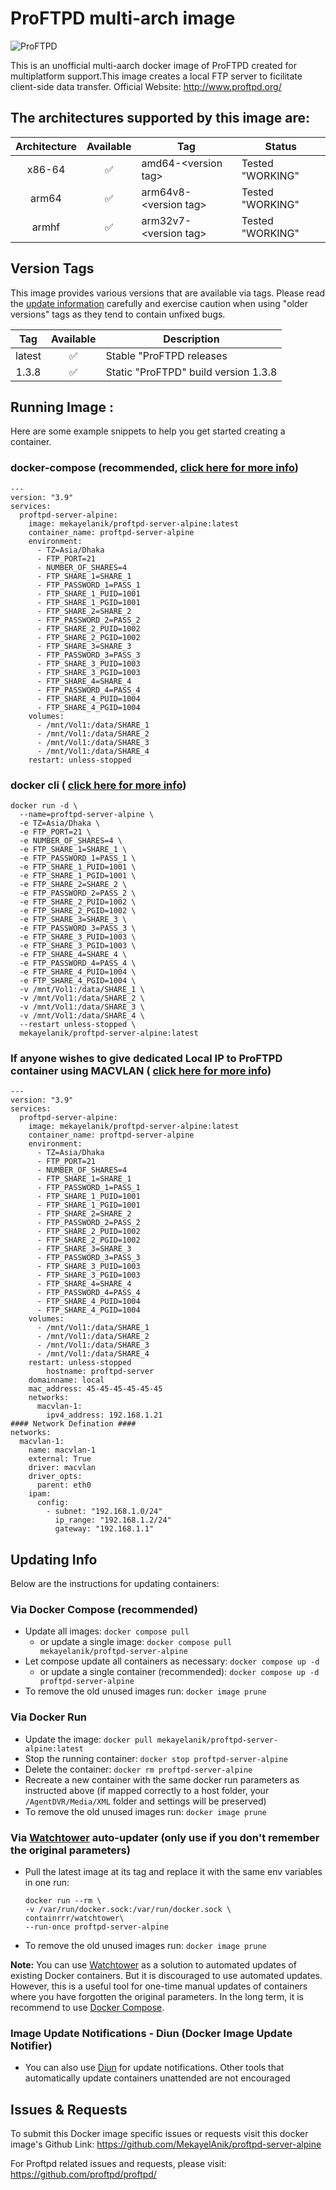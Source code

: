<h1>ProFTPD multi-arch image</h1>
<img alt="ProFTPD" src="http://www.proftpd.org/proftpd.png">
<p>This is an unofficial multi-aarch docker image of ProFTPD created for multiplatform support.This image creates a local FTP server to ficilitate client-side data transfer. Official Website: <a href="http://www.proftpd.org" rel="nofollow noopener">http://www.proftpd.org/</a>
</p>
<h2>The architectures supported by this image are:</h2>
<table>
  <thead>
    <tr>
      <th align="center">Architecture</th>
      <th align="center">Available</th>
      <th>Tag</th>
       <th>Status</th>
    </tr>
  </thead>
  <tbody>
    <tr>
      <td align="center">x86-64</td>
      <td align="center">✅</td>
      <td>amd64-&lt;version tag&gt;</td>
      <td>Tested "WORKING"</td>
    </tr>
    <tr>
      <td align="center">arm64</td>
      <td align="center">✅</td>
      <td>arm64v8-&lt;version tag&gt;</td>
      <td>Tested "WORKING"</td>
    </tr>
    <tr>
      <td align="center">armhf</td>
      <td align="center">✅</td>
      <td>arm32v7-&lt;version tag&gt;</td>
      <td>Tested "WORKING"</td>
    </tr>
  </tbody>
</table>
<h2>Version Tags</h2>
<p>This image provides various versions that are available via tags. Please read the <a href="http://www.proftpd.org/" rel="nofollow noopener">update information</a> carefully and exercise caution when using "older versions" tags as they tend to contain unfixed bugs. </p>
<table>
  <thead>
    <tr>
      <th align="center">Tag</th>
      <th align="center">Available</th>
      <th>Description</th>
    </tr>
  </thead>
  <tbody>
    <tr>
      <td align="center">latest</td>
      <td align="center">✅</td>
      <td>Stable "ProFTPD releases</td>
    </tr>
    <tr>
      <td align="center">1.3.8</td>
      <td align="center">✅</td>
      <td>Static "ProFTPD" build version 1.3.8</td>
    </tr>
  </tbody>
</table>
<h2>Running Image :</h2>
<p>Here are some example snippets to help you get started creating a container.</p>
<h3>docker-compose (recommended, <a href="https://itnext.io/a-beginners-guide-to-deploying-a-docker-application-to-production-using-docker-compose-de1feccd2893" rel="nofollow noopener">click here for more info</a>) </h3>
<pre><code>---
version: "3.9"
services:
  proftpd-server-alpine:
    image: mekayelanik/proftpd-server-alpine:latest
    container_name: proftpd-server-alpine
    environment:
      - TZ=Asia/Dhaka
      - FTP_PORT=21
      - NUMBER_OF_SHARES=4
      - FTP_SHARE_1=SHARE_1
      - FTP_PASSWORD_1=PASS_1
      - FTP_SHARE_1_PUID=1001
      - FTP_SHARE_1_PGID=1001
      - FTP_SHARE_2=SHARE_2
      - FTP_PASSWORD_2=PASS_2
      - FTP_SHARE_2_PUID=1002
      - FTP_SHARE_2_PGID=1002
      - FTP_SHARE_3=SHARE_3
      - FTP_PASSWORD_3=PASS_3
      - FTP_SHARE_3_PUID=1003
      - FTP_SHARE_3_PGID=1003
      - FTP_SHARE_4=SHARE_4
      - FTP_PASSWORD_4=PASS_4
      - FTP_SHARE_4_PUID=1004
      - FTP_SHARE_4_PGID=1004
    volumes:
      - /mnt/Vol1:/data/SHARE_1     
      - /mnt/Vol1:/data/SHARE_2
      - /mnt/Vol1:/data/SHARE_3
      - /mnt/Vol1:/data/SHARE_4
    restart: unless-stopped
</code></pre>
<h3>docker cli ( <a href="https://docs.docker.com/engine/reference/commandline/cli/" rel="nofollow noopener">click here for more info</a>) </h3>
<pre><code>docker run -d \
  --name=proftpd-server-alpine \
  -e TZ=Asia/Dhaka \
  -e FTP_PORT=21 \
  -e NUMBER_OF_SHARES=4 \
  -e FTP_SHARE_1=SHARE_1 \
  -e FTP_PASSWORD_1=PASS_1 \
  -e FTP_SHARE_1_PUID=1001 \
  -e FTP_SHARE_1_PGID=1001 \
  -e FTP_SHARE_2=SHARE_2 \
  -e FTP_PASSWORD_2=PASS_2 \
  -e FTP_SHARE_2_PUID=1002 \
  -e FTP_SHARE_2_PGID=1002 \
  -e FTP_SHARE_3=SHARE_3 \
  -e FTP_PASSWORD_3=PASS_3 \
  -e FTP_SHARE_3_PUID=1003 \
  -e FTP_SHARE_3_PGID=1003 \
  -e FTP_SHARE_4=SHARE_4 \
  -e FTP_PASSWORD_4=PASS_4 \
  -e FTP_SHARE_4_PUID=1004 \
  -e FTP_SHARE_4_PGID=1004 \
  -v /mnt/Vol1:/data/SHARE_1 \
  -v /mnt/Vol1:/data/SHARE_2 \
  -v /mnt/Vol1:/data/SHARE_3 \
  -v /mnt/Vol1:/data/SHARE_4 \
  --restart unless-stopped \
  mekayelanik/proftpd-server-alpine:latest
</code></pre>

<h3>If anyone wishes to give dedicated Local IP to ProFTPD container using MACVLAN ( <a href="https://docs.docker.com/network/macvlan/" rel="nofollow noopener">click here for more info</a>) </h3>
<pre><code>---
version: "3.9"
services:
  proftpd-server-alpine:
    image: mekayelanik/proftpd-server-alpine:latest
    container_name: proftpd-server-alpine
    environment:
      - TZ=Asia/Dhaka
      - FTP_PORT=21
      - NUMBER_OF_SHARES=4
      - FTP_SHARE_1=SHARE_1
      - FTP_PASSWORD_1=PASS_1
      - FTP_SHARE_1_PUID=1001
      - FTP_SHARE_1_PGID=1001
      - FTP_SHARE_2=SHARE_2
      - FTP_PASSWORD_2=PASS_2
      - FTP_SHARE_2_PUID=1002
      - FTP_SHARE_2_PGID=1002
      - FTP_SHARE_3=SHARE_3
      - FTP_PASSWORD_3=PASS_3
      - FTP_SHARE_3_PUID=1003
      - FTP_SHARE_3_PGID=1003
      - FTP_SHARE_4=SHARE_4
      - FTP_PASSWORD_4=PASS_4
      - FTP_SHARE_4_PUID=1004
      - FTP_SHARE_4_PGID=1004
    volumes:
      - /mnt/Vol1:/data/SHARE_1     
      - /mnt/Vol1:/data/SHARE_2
      - /mnt/Vol1:/data/SHARE_3
      - /mnt/Vol1:/data/SHARE_4
    restart: unless-stopped
        hostname: proftpd-server
    domainname: local
    mac_address: 45-45-45-45-45-45
    networks:
      macvlan-1:
        ipv4_address: 192.168.1.21
#### Network Defination ####
networks:
  macvlan-1:
    name: macvlan-1
    external: True
    driver: macvlan
    driver_opts:
      parent: eth0
    ipam:
      config:
        - subnet: "192.168.1.0/24"
          ip_range: "192.168.1.2/24"
          gateway: "192.168.1.1"
</code></pre>
<h2>Updating Info</h2>
<p>Below are the instructions for updating containers:</p>
<h3>Via Docker Compose (recommended)</h3>
<ul>
  <li>Update all images: <code>docker compose pull</code>
    <ul>
      <li>or update a single image: <code>docker compose pull mekayelanik/proftpd-server-alpine</code>
      </li>
    </ul>
  </li>
  <li>Let compose update all containers as necessary: <code>docker compose up -d</code>
    <ul>
      <li>or update a single container (recommended): <code>docker compose up -d proftpd-server-alpine</code>
      </li>
    </ul>
  </li>
  <li>To remove the old unused images run: <code>docker image prune</code>
  </li>
</ul>
<h3>Via Docker Run</h3>
<ul>
  <li>Update the image: <code>docker pull mekayelanik/proftpd-server-alpine:latest</code>
  </li>
  <li>Stop the running container: <code>docker stop proftpd-server-alpine</code>
  </li>
  <li>Delete the container: <code>docker rm proftpd-server-alpine</code>
  </li>
  <li>Recreate a new container with the same docker run parameters as instructed above (if mapped correctly to a host folder, your <code>/AgentDVR/Media/XML</code> folder and settings will be preserved) </li>
  <li>To remove the old unused images run: <code>docker image prune</code>
  </li>
</ul>
<h3>Via <a href="https://containrrr.dev/watchtower/" rel="nofollow noopener">Watchtower</a> auto-updater (only use if you don't remember the original parameters)</h3>
<ul>
  <li>
    <p>Pull the latest image at its tag and replace it with the same env variables in one run:</p>
    <pre>
<code>docker run --rm \
-v /var/run/docker.sock:/var/run/docker.sock \
containrrr/watchtower\
--run-once proftpd-server-alpine</code></pre>
  </li>
  <li>
    <p>To remove the old unused images run: <code>docker image prune</code>
    </p>
  </li>
</ul>
<p>
  <strong>Note:</strong> You can use <a href="https://containrrr.dev/watchtower/" rel="nofollow noopener">Watchtower</a> as a solution to automated updates of existing Docker containers. But it is discouraged to use automated updates. However, this is a useful tool for one-time manual updates of containers where you have forgotten the original parameters. In the long term, it is recommend to use <a href="https://itnext.io/a-beginners-guide-to-deploying-a-docker-application-to-production-using-docker-compose-de1feccd2893" rel="nofollow noopener">Docker Compose</a>.
</p>
<h3>Image Update Notifications - Diun (Docker Image Update Notifier)</h3>
<ul>
  <li>You can also use <a href="https://crazymax.dev/diun/" rel="nofollow noopener">Diun</a> for update notifications. Other tools that automatically update containers unattended are not encouraged </li>
</ul>
<h2>Issues & Requests</h2>
<p> To submit this Docker image specific issues or requests visit this docker image's Github Link: <a href="https://github.com/MekayelAnik/proftpd-server-alpine" rel="nofollow noopener">https://github.com/MekayelAnik/proftpd-server-alpine</a>
</p>
<p> For Proftpd related issues and requests, please visit: <a href="https://github.com/proftpd/proftpd" rel="nofollow noopener">https://github.com/proftpd/proftpd/</a>
</p>